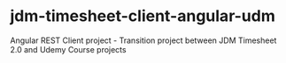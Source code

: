 # jdm-timesheet-client-angular-udm
Angular REST Client project - Transition project between JDM Timesheet 2.0 and Udemy Course projects
